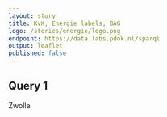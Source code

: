 ```yaml
---
layout: story
title: KvK, Energie labels, BAG
logo: /stories/energie/logo.png
endpoint: https://data.labs.pdok.nl/sparql
output: leaflet
published: false
---
```


## Query 1

Zwolle

<div data-query
     data-query-endpoint="https://data.pdok.nl/sparql"
     data-query-sparql="10-pand.rq">
</div>
